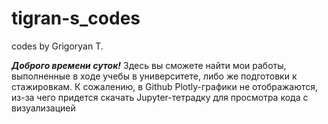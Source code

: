 # tigran-s_codes
codes by Grigoryan T.

___Доброго времени суток!___ Здесь вы сможете найти мои работы, выполненные в ходе учебы в университете, либо же подготовки к стажировкам. 
К сожалению, в Github Plotly-графики не отображаются, из-за чего придется скачать Jupyter-тетрадку для просмотра кода с визуализацией
